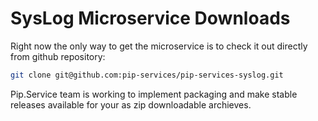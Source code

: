 # SysLog Microservice Downloads

Right now the only way to get the microservice is to check it out directly from github repository:

```bash
git clone git@github.com:pip-services/pip-services-syslog.git
```

Pip.Service team is working to implement packaging and make stable releases available for your 
as zip downloadable archieves.